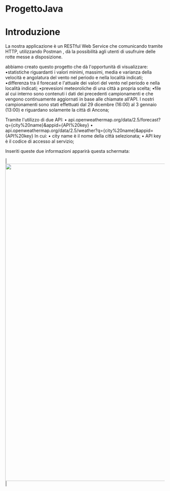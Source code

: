 # ProgettoJava

# Introduzione 
La nostra applicazione è un RESTful Web Service che comunicando tramite HTTP, utilizzando Postman , dà la possibilità agli utenti di usufruire delle rotte messe a disposizione.

abbiamo creato questo progetto che dà l'opportunità di visualizzare:
•statistiche riguardanti i valori minimi, massimi, media e varianza della velocità e angolatura del vento nel periodo e nella località indicati;
•differenza tra il forecast e l'attuale dei valori del vento nel periodo e nella località indicati;
•prevesioni meteoroliche  di una città a propria scelta;
•file al cui interno sono contenuti i dati dei precedenti campionamenti e che vengono continuamente aggiornati in base alle chiamate all'API.
I nostri campionamenti sono stati effettuati dal 29 dicembre (16:00) al  3 gennaio (13:00) e riguardano solamente la città di Ancona;

Tramite l'utilizzo di due API:
• api.openweathermap.org/data/2.5/forecast?q={city%20name}&appid={API%20key}
• api.openweathermap.org/data/2.5/weather?q={city%20name}&appid={API%20key}
In cui:
• city name è il nome della città selezionata;
• API key è il codice di accesso al servizio;

Inseriti queste due informazioni apparirà questa schermata:


|<img src="https://user-images.githubusercontent.com/95358949/148242605-d0c2af51-2484-4a90-847b-c03523010bf5.png" width="1000">|

